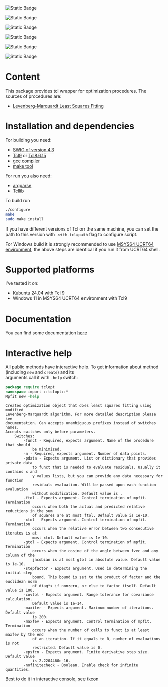 ![Static Badge](https://img.shields.io/badge/version-0.21-blue)

![Static Badge](https://img.shields.io/badge/license-MIT-blue)

![Static Badge](https://img.shields.io/badge/Tcl_version-9.0-blue)

![Static Badge](https://img.shields.io/badge/Kubuntu_24.04-pass-green)

![Static Badge](https://img.shields.io/badge/Windows_11-pass-green)

![Static Badge](https://img.shields.io/badge/coverage-93.4%25-green)

# Content

This package provides tcl wrapper for optimization procedures.
The sources of procedures are:
- [Levenberg-Marquardt Least Squares Fitting](http://cow.physics.wisc.edu/%7Ecraigm/idl/cmpfit.html)

# Installation and dependencies

For building you need:
- [SWIG of version 4.3](https://www.swig.org/download.html)
- [Tcl9](https://www.tcl.tk/software/tcltk/9.0.html) or [Tcl8.6.15](https://www.tcl.tk/software/tcltk/8.6.html)
- [gcc compiler](https://gcc.gnu.org/)
- [make tool](https://www.gnu.org/software/make/)

For run you also need:
- [argparse](https://github.com/georgtree/argparse)
- [Tcllib](https://www.tcl.tk/software/tcllib/)

To build run 
```bash
./configure
make
sudo make install
```
If you have different versions of Tcl on the same machine, you can set the path to this version with `-with-tcl=path`
flag to configure script.

For Windows build it is strongly recommended to use [MSYS64 UCRT64 environment](https://www.msys2.org/), the above
steps are identical if you run it from UCRT64 shell.

# Supported platforms

I've tested it on:
- Kubuntu 24.04 with Tcl 9
- Windows 11 in MSYS64 UCRT64 environment with Tcl9

# Documentation

You can find some documentation [here](https://georgtree.github.io/tclopt)

# Interactive help

All public methods have interactive help. To get information about method (including `new` and `create`) and its\
arguments call it with `-help` switch:

``` tcl
package require tclopt
namespace import ::tclopt::*
Mpfit new -help
```

``` text
Creates optimization object that does least squares fitting using modified
Levenberg-Marquardt algorithm. For more detailed description please see
documentation. Can accepts unambiguous prefixes instead of switches names.
Accepts switches only before parameters.
    Switches:
        -funct - Required, expects argument. Name of the procedure that should
            be minimized.
        -m - Required, expects argument. Number of data points.
        -pdata - Expects argument. List or dictionary that provides private data
            to funct that is needed to evaluate residuals. Usually it contains x and
            y values lists, but you can provide any data necessary for function
            residuals evaluation. Will be passed upon each function evaluation
            without modification. Default value is .
        -ftol - Expects argument. Control termination of mpfit. Termination
            occurs when both the actual and predicted relative reductions in the sum
            of squares are at most ftol. Default value is 1e-10.
        -xtol - Expects argument. Control termination of mpfit. Termination
            occurs when the relative error between two consecutive iterates is at
            most xtol. Default value is 1e-10.
        -gtol - Expects argument. Control termination of mpfit. Termination
            occurs when the cosine of the angle between fvec and any column of the
            jacobian is at most gtol in absolute value. Default value is 1e-10.
        -stepfactor - Expects argument. Used in determining the initial step
            bound. This bound is set to the product of factor and the euclidean norm
            of diag*x if nonzero, or else to factor itself. Default value is 100.
        -covtol - Expects argument. Range tolerance for covariance calculation.
            Default value is 1e-14.
        -maxiter - Expects argument. Maximum number of iterations. Default value
            is 200.
        -maxfev - Expects argument. Control termination of mpfit. Termination
            occurs when the number of calls to funct is at least maxfev by the end
            of an iteration. If it equals to 0, number of evaluations is not
            restricted. Default value is 0.
        -epsfcn - Expects argument. Finite derivative step size. Default value
            is 2.2204460e-16.
        -nofinitecheck - Boolean. Enable check for infinite quantities.
```

Best to do it in interactive console, see [tkcon](https://github.com/bohagan1/TkCon)
